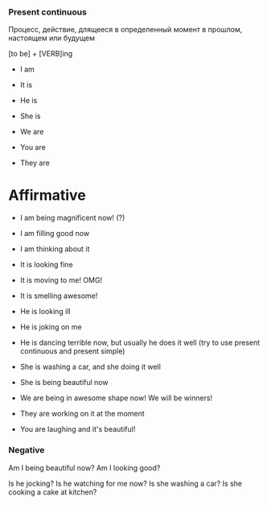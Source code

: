 ### Present continuous

Процесс, действие, длящееся в определенный момент в прошлом, настоящем или будущем

[to be] + [VERB]ing

* I am

* It is
* He is
* She is

* We are
* You are
* They are

# Affirmative

* I am being magnificent now! (?)
* I am filling good now
* I am thinking about it
 
* It is looking fine
* It is moving to me! OMG!
* It is smelling awesome!

* He is looking ill
* He is joking on me
* He is dancing terrible now, but usually he does it well (try to use present continuous and present simple)

* She is washing a car, and she doing it well
* She is being beautiful now

* We are being in awesome shape now! We will be winners!
* They are working on it at the moment
* You are laughing and it's beautiful!

### Negative

Am I being beautiful now?
Am I looking good?

Is he jocking?
Is he watching for me now?
Is she washing a car?
Is she cooking a cake at kitchen?












